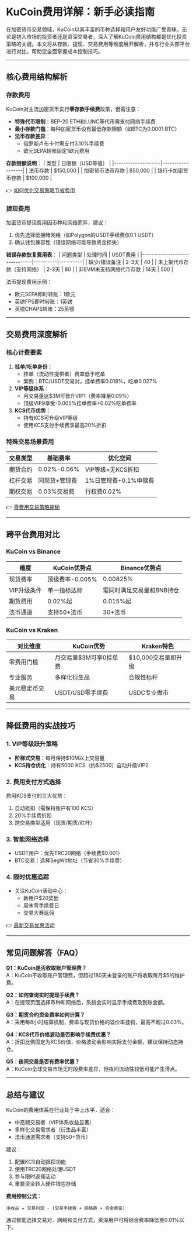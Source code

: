 # KuCoin费用详解：新手必读指南

在加密货币交易领域，KuCoin以其丰富的币种选择和用户友好功能广受青睐。无论是初入市场的投资者还是资深交易者，深入了解KuCoin费用结构都是优化投资策略的关键。本文将从存款、提现、交易费用等维度展开解析，并与行业头部平台进行对比，帮助您全面掌握成本控制技巧。

---

## 核心费用结构解析

### 存款费用
KuCoin对主流加密货币实行**零存款手续费**政策，但需注意：
- **特殊代币限制**：BEP-20 ETH和LUNC等代币需支付网络手续费
- **最小存款门槛**：每种加密货币设有最低存款限额（如BTC为0.0001 BTC）
- **法币存款差异**：
  - 俄罗斯卢布卡付需支付3.10%手续费
  - 欧元SEPA转账固定1欧元费用

**存款限额说明**：
| 类型               | 日限额（USD等值） |
|--------------------|------------------|
| 法币存款           | $150,000         |
| 加密货币法币存款   | $50,000          |
| 银行卡加密货币存款 | $100,000         |

👉 [如何优化交易策略节省费用](https://bit.ly/okx_welcome)

### 提现费用
加密货币提现费用因币种和网络而异，建议：
1. 优先选择低拥堵网络（如Polygon的USDT手续费仅0.1 USDT）
2. 确认钱包兼容性（错误网络可能导致资金损失）

**错误存款恢复费用表**：
| 问题类型                       | 处理时间 | USDT费用 |
|-------------------------------|----------|----------|
| 缺少/错误备注                 | 2-3天    | 40       |
| 未上架代币存款（支持网络）     | 2-3天    | 80       |
| 非EVM未支持网络代币存款        | 14天     | 500      |

法币提现费用示例：
- 欧元SEPA即时转账：1欧元
- 英镑FPS即时转账：1英镑
- 英镑CHAPS转账：25英镑

---

## 交易费用深度解析

### 核心计费要素
1. **挂单/吃单身份**：
   - 挂单（流动性提供者）费率低于吃单
   - 案例：BTC/USDT交易对，挂单费率0.018%，吃单0.027%
2. **VIP等级体系**：
   - 月交易量达$3M可晋升VIP1（费率降至0.09%）
   - 顶级VIP9享受-0.005%挂单费率+0.02%吃单费率
3. **KCS代币优势**：
   - 持有KCS可升级VIP等级
   - 使用KCS支付手续费享最高20%折扣

### 特殊交易场景费用
| 交易类型       | 基础费率       | 优化空间               |
|----------------|---------------|------------------------|
| 期货合约       | 0.02%-0.06%   | VIP等级+无KCS折扣      |
| 杠杆交易       | 同现货+管理费 | 1%日管理费+0.1%申赎费  |
| 期权交易       | 0.03%交易费   | 行权费0.02%            |

👉 [零费用交易策略揭秘](https://bit.ly/okx_welcome)

---

## 跨平台费用对比

### KuCoin vs Binance
| 维度           | KuCoin优势点                  | Binance优势点                 |
|----------------|-------------------------------|-------------------------------|
| 现货费率       | 顶级费率-0.005%               | 0.00825%                      |
| VIP升级条件    | 单一指标达标                  | 需同时满足交易量和BNB持仓     |
| 期货费用       | 0.02%起                       | 0.015%起                      |
| 法币通道       | 支持50+法币                   | 30+法币                      |

### KuCoin vs Kraken
| 对比维度       | KuCoin优势                    | Kraken特色                   |
|----------------|-------------------------------|------------------------------|
| 零费用门槛     | 月交易量$3M可享0挂单费       | $10,000交易量即升级          |
| 专业服务       | 多样化衍生品                  | 合规性标杆                   |
| 美元稳定币交易 | USDT/USD零手续费              | USDC专业做市                 |

---

## 降低费用的实战技巧

### 1. VIP等级跃升策略
- **阶梯式交易**：每月保持$10M以上交易量
- **KCS持仓优化**：持有5000 KCS（约$2500）自动升级VIP2

### 2. 费用支付方式选择
启用KCS支付的三大优势：
1. 自动抵扣（需保持账户有100 KCS）
2. 20%手续费折扣
3. 跨交易类型适用（现货/期货/杠杆）

### 3. 智能网络选择
- USDT用户：优先TRC20网络（手续费$0.001）
- BTC交易：选择SegWit地址（节省30%手续费）

### 4. 限时优惠追踪
- 关注KuCoin活动中心：
  - 新用户$20奖励
  - 周末零手续费日
  - 交易大赛返佣

👉 [最新交易优惠活动](https://bit.ly/okx_welcome)

---

## 常见问题解答（FAQ）

**Q1：KuCoin是否收取账户管理费？**  
A：KuCoin不收取账户管理费，但超过180天未登录的账户将收取每月$5的维护费。

**Q2：如何查询实时提现手续费？**  
A：在提现页面选择币种和网络后，系统会实时显示手续费及到账金额。

**Q3：期货合约资金费率如何计算？**  
A：采用每8小时结算机制，费率与现货价格的溢价率挂钩，最高不超过0.03%。

**Q4：KCS代币价格波动是否影响手续费优惠？**  
A：折扣比例固定为KCS价值，价格波动会影响实际支付金额，建议保持动态持仓。

**Q5：夜间交易是否有费率优惠？**  
A：KuCoin全球交易市场无时段费率差异，但夜间流动性较低可能产生滑点。

---

## 总结与建议

KuCoin的费用体系在行业处于中上水平，适合：
- 中高频交易者（VIP体系收益显著）
- 多样化交易需求者（衍生品丰富）
- 法币通道需求者（支持50+货币）

建议：
1. 配置KCS自动抵扣功能
2. 使用TRC20网络处理USDT
3. 参与限时返佣活动
4. 重要资金转入硬件钱包存储

**费用控制公式**：
```
净收益 = 交易利润 - (交易手续费 + 网络费 + 资金费率)
```
通过智能选择交易对、网络和支付方式，资深用户可将综合费率降低至0.01%以下。